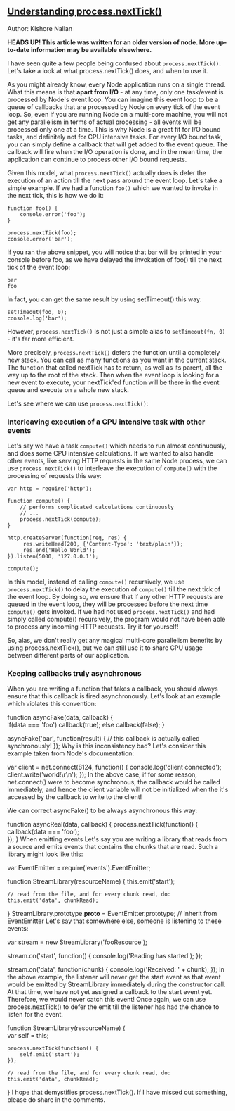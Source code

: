## [Understanding process.nextTick()](https://howtonode.org/understanding-process-next-tick)
Author: Kishore Nallan

**HEADS UP! This article was written for an older version of node. More up-to-date information may be available elsewhere.**

I have seen quite a few people being confused about `process.nextTick()`. Let's take a look at what process.nextTick() does, and when to use it.

As you might already know, every Node application runs on a single thread. What this means is that **apart from I/O** - at any time, only one task/event is processed by Node's event loop. You can imagine this event loop to be a queue of callbacks that are processed by Node on every tick of the event loop. So, even if you are running Node on a multi-core machine, you will not get any parallelism in terms of actual processing - all events will be processed only one at a time. This is why Node is a great fit for I/O bound tasks, and definitely not for CPU intensive tasks. For every I/O bound task, you can simply define a callback that will get added to the event queue. The callback will fire when the I/O operation is done, and in the mean time, the application can continue to process other I/O bound requests.

Given this model, what `process.nextTick()` actually does is defer the execution of an action till the next pass around the event loop. Let's take a simple example. If we had a function `foo()` which we wanted to invoke in the next tick, this is how we do it:

```
function foo() {
    console.error('foo');
}

process.nextTick(foo);
console.error('bar');
```
If you ran the above snippet, you will notice that bar will be printed in your console before foo, as we have delayed the invokation of foo() till the next tick of the event loop:

```
bar
foo
```
In fact, you can get the same result by using setTimeout() this way:

```
setTimeout(foo, 0);
console.log('bar');
```
However, `process.nextTick()` is not just a simple alias to `setTimeout(fn, 0)` - it's far more efficient.

More precisely, `process.nextTick()` defers the function until a completely new stack. You can call as many functions as you want in the current stack. The function that called nextTick has to return, as well as its parent, all the way up to the root of the stack. Then when the event loop is looking for a new event to execute, your nextTick'ed function will be there in the event queue and execute on a whole new stack.

Let's see where we can use `process.nextTick()`:

### Interleaving execution of a CPU intensive task with other events

Let's say we have a task `compute()` which needs to run almost continuously, and does some CPU intensive calculations. If we wanted to also handle other events, like serving HTTP requests in the same Node process, we can use `process.nextTick()` to interleave the execution of `compute()` with the processing of requests this way:

```
var http = require('http');

function compute() {
    // performs complicated calculations continuously
    // ...
    process.nextTick(compute);
}

http.createServer(function(req, res) {
     res.writeHead(200, {'Content-Type': 'text/plain'});
     res.end('Hello World');
}).listen(5000, '127.0.0.1');

compute();
```
In this model, instead of calling `compute()` recursively, we use `process.nextTick()` to delay the execution of `compute()` till the next tick of the event loop. By doing so, we ensure that if any other HTTP requests are queued in the event loop, they will be processed before the next time `compute()` gets invoked. If we had not used `process.nextTick()` and had simply called compute() recursively, the program would not have been able to process any incoming HTTP requests. Try it for yourself!

So, alas, we don't really get any magical multi-core parallelism benefits by using process.nextTick(), but we can still use it to share CPU usage between different parts of our application.

### Keeping callbacks truly asynchronous
When you are writing a function that takes a callback, you should always ensure that this callback is fired asynchronously. Let's look at an example which violates this convention:

function asyncFake(data, callback) {        
    if(data === 'foo') callback(true);
    else callback(false);
}

asyncFake('bar', function(result) {
    // this callback is actually called synchronously!
});
Why is this inconsistency bad? Let's consider this example taken from Node's documentation:

var client = net.connect(8124, function() { 
    console.log('client connected');
    client.write('world!\r\n');
});
In the above case, if for some reason, net.connect() were to become synchronous, the callback would be called immediately, and hence the client variable will not be initialized when the it's accessed by the callback to write to the client!

We can correct asyncFake() to be always asynchronous this way:

function asyncReal(data, callback) {
    process.nextTick(function() {
        callback(data === 'foo');       
    });
}
When emitting events
Let's say you are writing a library that reads from a source and emits events that contains the chunks that are read. Such a library might look like this:

var EventEmitter = require('events').EventEmitter;

function StreamLibrary(resourceName) { 
    this.emit('start');

    // read from the file, and for every chunk read, do:        
    this.emit('data', chunkRead);       
}
StreamLibrary.prototype.__proto__ = EventEmitter.prototype;   // inherit from EventEmitter
Let's say that somewhere else, someone is listening to these events:

var stream = new StreamLibrary('fooResource');

stream.on('start', function() {
    console.log('Reading has started');
});

stream.on('data', function(chunk) {
    console.log('Received: ' + chunk);
});
In the above example, the listener will never get the start event as that event would be emitted by StreamLibrary immediately during the constructor call. At that time, we have not yet assigned a callback to the start event yet. Therefore, we would never catch this event! Once again, we can use process.nextTick() to defer the emit till the listener has had the chance to listen for the event.

function StreamLibrary(resourceName) {      
    var self = this;

    process.nextTick(function() {
        self.emit('start');
    });

    // read from the file, and for every chunk read, do:        
    this.emit('data', chunkRead);       
}
I hope that demystifies process.nextTick(). If I have missed out something, please do share in the comments.